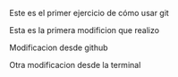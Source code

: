 Este es el primer ejercicio de cómo usar git

Esta es la primera modificion que realizo

Modificacion desde github

Otra modificacion desde la terminal
